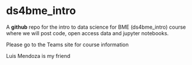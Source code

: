 # ds4bme_intro

A **github** repo for the intro to data science for BME (ds4bme_intro) course where we will post code, open access data and jupyter notebooks. 

Please go to the Teams site for course information

Luis Mendoza is my friend

